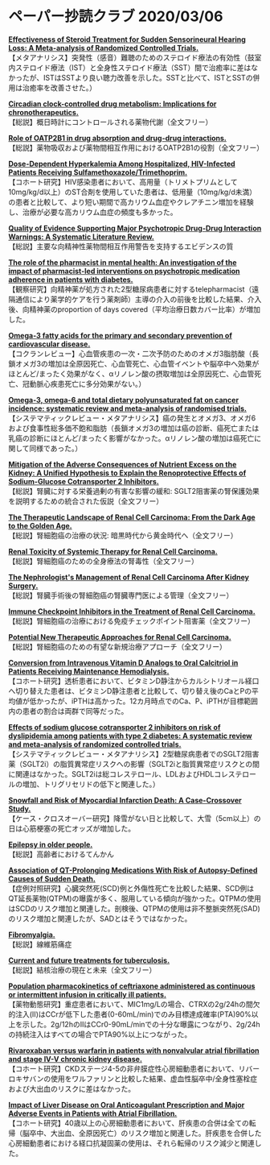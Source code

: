 # ペーパー抄読クラブ 2020/03/06

[**Effectiveness of Steroid Treatment for Sudden Sensorineural Hearing Loss: A Meta-analysis of Randomized Controlled Trials.**](https://www.ncbi.nlm.nih.gov/pubmed/32126823)  
【メタアナリシス】突発性（感音）難聴のためのステロイド療法の有効性（鼓室内ステロイド療法（IST）と全身性ステロイド療法（SST）間で治癒率に差はなかったが、ISTはSSTより良い聴力改善を示した。SSTと比べて、ISTとSSTの併用は治癒率を改善させた。）

[**Circadian clock-controlled drug metabolism: Implications for chronotherapeutics.**](https://www.ncbi.nlm.nih.gov/pubmed/32114506)  
【総説】概日時計にコントロールされる薬物代謝（全文フリー）

[**Role of OATP2B1 in drug absorption and drug-drug interactions.**](https://www.ncbi.nlm.nih.gov/pubmed/32114507)  
【総説】薬物吸収および薬物間相互作用におけるOATP2B1の役割（全文フリー）

[**Dose-Dependent Hyperkalemia Among Hospitalized, HIV-Infected Patients Receiving Sulfamethoxazole/Trimethoprim.**](https://www.ncbi.nlm.nih.gov/pubmed/32106685)  
【コホート研究】HIV感染患者において、高用量（トリメトプリムとして10mg/kg/d以上）のST合剤を使用していた患者は、低用量（10mg/kg/d未満）の患者と比較して、より短い期間で高カリウム血症やクレアチニン増加を経験し、治療が必要な高カリウム血症の頻度も多かった。

[**Quality of Evidence Supporting Major Psychotropic Drug-Drug Interaction Warnings: A Systematic Literature Review.**](https://www.ncbi.nlm.nih.gov/pubmed/32107798)  
【総説】主要な向精神性薬物間相互作用警告を支持するエビデンスの質

[**The role of the pharmacist in mental health: An investigation of the impact of pharmacist-led interventions on psychotropic medication adherence in patients with diabetes.**](https://www.ncbi.nlm.nih.gov/pubmed/32113946)  
【観察研究】向精神薬が処方された2型糖尿病患者に対するtelepharmacist（遠隔通信により薬学的ケアを行う薬剤師）主導の介入の前後を比較した結果、介入後、向精神薬のproportion of days covered（平均治療日数カバー比率）が増加した。

[**Omega-3 fatty acids for the primary and secondary prevention of cardiovascular disease.**](https://www.ncbi.nlm.nih.gov/pubmed/32114706)  
【コクランレビュー】心血管疾患の一次・二次予防のためのオメガ3脂肪酸（長鎖オメガ3の増加は全原因死亡、心血管死亡、心血管イベントや脳卒中へ効果がほとんど/まったく効果がなく、αリノレン酸の摂取増加は全原因死亡、心血管死亡、冠動脈心疾患死亡に多分効果がない。）

[**Omega-3, omega-6 and total dietary polyunsaturated fat on cancer incidence: systematic review and meta-analysis of randomised trials.**](https://www.ncbi.nlm.nih.gov/pubmed/32114592)  
【システマティックレビュー・メタアナリシス】癌の発生とオメガ3、オメガ6および食事性総多価不飽和脂肪（長鎖オメガ3の増加は癌の診断、癌死亡または乳癌の診断にほとんど/まったく影響がなかった。αリノレン酸の増加は癌死亡に関して同様であった。）

[**Mitigation of the Adverse Consequences of Nutrient Excess on the Kidney: A Unified Hypothesis to Explain the Renoprotective Effects of Sodium-Glucose Cotransporter 2 Inhibitors.**](https://www.ncbi.nlm.nih.gov/pubmed/32126558)  
【総説】腎臓に対する栄養過剰の有害な影響の緩和: SGLT2阻害薬の腎保護効果を説明するための統合された仮説（全文フリー）

[**The Therapeutic Landscape of Renal Cell Carcinoma: From the Dark Age to the Golden Age.**](https://www.ncbi.nlm.nih.gov/pubmed/32130964)  
【総説】腎細胞癌の治療の状況: 暗黒時代から黄金時代へ（全文フリー）

[**Renal Toxicity of Systemic Therapy for Renal Cell Carcinoma.**](https://www.ncbi.nlm.nih.gov/pubmed/32130966)  
【総説】腎細胞癌のための全身療法の腎毒性（全文フリー）

[**The Nephrologist's Management of Renal Cell Carcinoma After Kidney Surgery.**](https://www.ncbi.nlm.nih.gov/pubmed/32130967)  
【総説】腎臓手術後の腎細胞癌の腎臓専門医による管理（全文フリー）

[**Immune Checkpoint Inhibitors in the Treatment of Renal Cell Carcinoma.**](https://www.ncbi.nlm.nih.gov/pubmed/32130969)  
【総説】腎細胞癌の治療における免疫チェックポイント阻害薬（全文フリー）

[**Potential New Therapeutic Approaches for Renal Cell Carcinoma.**](https://www.ncbi.nlm.nih.gov/pubmed/32130970)  
【総説】腎細胞癌のための有望な新規治療アプローチ（全文フリー）

[**Conversion from Intravenous Vitamin D Analogs to Oral Calcitriol in Patients Receiving Maintenance Hemodialysis.**](https://www.ncbi.nlm.nih.gov/pubmed/32111702)  
【コホート研究】透析患者において、ビタミンD静注からカルシトリオール経口へ切り替えた患者は、ビタミンD静注患者と比較して、切り替え後のCaとPの平均値が低かったが、iPTHは高かった。12カ月時点でのCa、P、iPTHが目標範囲内の患者の割合は両群で同等だった。

[**Effects of sodium glucose cotransporter 2 inhibitors on risk of dyslipidemia among patients with type 2 diabetes: A systematic review and meta-analysis of randomized controlled trials.**](https://www.ncbi.nlm.nih.gov/pubmed/32124527)  
【システマティックレビュー・メタアナリシス】2型糖尿病患者でのSGLT2阻害薬（SGLT2i）の脂質異常症リスクへの影響（SGLT2iと脂質異常症リスクとの間に関連はなかった。SGLT2iは総コレステロール、LDLおよびHDLコレステロールの増加、トリグリセリドの低下と関連した。）

[**Snowfall and Risk of Myocardial Infarction Death: A Case-Crossover Study.**](https://www.ncbi.nlm.nih.gov/pubmed/32128571)  
【ケース・クロスオーバー研究】降雪がない日と比較して、大雪（5cm以上）の日は心筋梗塞の死亡オッズが増加した。

[**Epilepsy in older people.**](https://www.ncbi.nlm.nih.gov/pubmed/32113502)  
【総説】高齢者におけるてんかん

[**Association of QT-Prolonging Medications With Risk of Autopsy-Defined Causes of Sudden Death.**](https://www.ncbi.nlm.nih.gov/pubmed/32119028)  
【症例対照研究】心臓突然死(SCD)例と外傷性死亡を比較した結果、SCD例はQT延長薬物(QTPM)の曝露が多く、服用している傾向が強かった。QTPMの使用はSCDのリスク増加と関連した。剖検後、QTPMの使用は非不整脈突然死(SAD)のリスク増加と関連したが、SADとはそうではなかった。

[**Fibromyalgia.**](https://www.ncbi.nlm.nih.gov/pubmed/32120395)  
【総説】線維筋痛症

[**Current and future treatments for tuberculosis.**](https://www.ncbi.nlm.nih.gov/pubmed/32122882)  
【総説】結核治療の現在と未来（全文フリー）

[**Population pharmacokinetics of ceftriaxone administered as continuous or intermittent infusion in critically ill patients.**](https://www.ncbi.nlm.nih.gov/pubmed/32129853)  
【薬物動態研究】重症患者において、MIC1mg/Lの場合、CTRXの2g/24hの間欠的注入(II)はCCrが低下した患者(0-60mL/min)でのみ目標達成確率(PTA)90%以上を示した。2g/12hのIIはCCr0-90mL/minでの十分な曝露につながり、2g/24hの持続注入はすべての場合でPTA90%以上につながった。

[**Rivaroxaban versus warfarin in patients with nonvalvular atrial fibrillation and stage IV-V chronic kidney disease.**](https://www.ncbi.nlm.nih.gov/pubmed/32112872)  
【コホート研究】CKDステージ4-5の非弁膜症性心房細動患者において、リバーロキサバンの使用をワルファリンと比較した結果、虚血性脳卒中/全身性塞栓症および大出血のリスクに差はなかった。

[**Impact of Liver Disease on Oral Anticoagulant Prescription and Major Adverse Events in Patients with Atrial Fibrillation.**](https://www.ncbi.nlm.nih.gov/pubmed/32129845)  
【コホート研究】40歳以上の心房細動患者において、肝疾患の合併は全ての転帰（脳卒中、大出血、全原因死亡）のリスク増加と関連した。肝疾患を合併した心房細動患者における経口抗凝固薬の使用は、それら転帰のリスク減少と関連した。